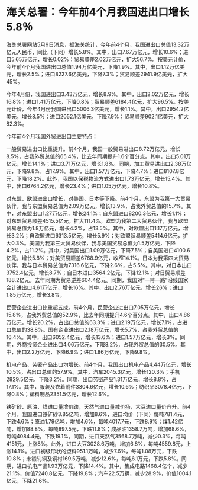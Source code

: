 # 海关总署：今年前4个月我国进出口增长5.8％

海关总署网站5月9日消息，据海关统计，今年前4个月，我国进出口总值13.32万亿元人民币，同比（下同）增长5.8%。其中，出口7.67万亿元，增长10.6%；进口5.65万亿元，增长0.02%；贸易顺差2.02万亿元，扩大56.7%。按美元计价，今年前4个月我国进出口总值1.94万亿美元，下降1.9%。其中，出口1.12万亿美元，增长2.5%；进口8227.6亿美元，下降7.3%；贸易顺差2941.9亿美元，扩大45%。

今年4月份，我国进出口3.43万亿元，增长8.9%。其中，出口2.02万亿元，增长16.8%；进口1.41万亿元，下降0.8%；贸易顺差6184.4亿元，扩大96.5%。按美元计价，今年4月份我国进出口5006.3亿美元，增长1.1%。其中，出口2954.2亿美元，增长8.5%；进口2052.1亿美元，下降7.9%；贸易顺差902.1亿美元，扩大82.3%。

今年前4个月我国外贸进出口主要特点：

一般贸易进出口比重提升。前4个月，我国一般贸易进出口8.72万亿元，增长8.5%，占我外贸总值的65.4%，比去年同期提升1.6个百分点。其中，出口5.01万亿元，增长14.1%；进口3.71万亿元，增长1.8%。同期，加工贸易进出口2.38万亿元，下降9.8%，占17.9%。其中，出口1.57万亿元，下降4.7%；进口8107.8亿元，下降18.2%。此外，我国以保税物流方式进出口1.73万亿元，增长15.4%。其中，出口6764.2亿元，增长23.4%；进口1.05万亿元，增长10.8%。

对东盟、欧盟进出口增长，对美国、日本等下降。前4个月，东盟为我第一大贸易伙伴，我与东盟贸易总值为2.09万亿元，增长13.9%，占我外贸总值的15.7%。其中，对东盟出口1.27万亿元，增长24.1%；自东盟进口8200.3亿元，增长1.1%；对东盟贸易顺差4515.5亿元，扩大111.4%。欧盟为我第二大贸易伙伴，我与欧盟贸易总值为1.8万亿元，增长4.2%，占13.5%。其中，对欧盟出口1.17万亿元，增长3.2%；自欧盟进口6313.5亿元，增长5.9%；对欧盟贸易顺差5414.6亿元，扩大0.3%。美国为我第三大贸易伙伴，我与美国贸易总值为1.5万亿元，下降4.2%，占11.2%。其中，对美国出口1.09万亿元，下降7.5%；自美国进口4100.6亿元，增长5.8%；对美贸易顺差6768.9亿元，收窄14.1%。日本为我第四大贸易伙伴，我与日本贸易总值为7316.6亿元，下降2.6%，占5.5%。其中，对日本出口3752.4亿元，增长8.7%；自日本进口3564.2亿元，下降12.1%；对日贸易顺差188.2亿元，去年同期为贸易逆差604.4亿元。同期，我国对“一带一路”沿线国家合计进出口4.61万亿元，增长16%。其中，出口2.76万亿元，增长26%；进口1.85万亿元，增长3.8%。

民营企业进出口比重超五成。前4个月，民营企业进出口7.05万亿元，增长15.8%，占我外贸总值的52.9%，比去年同期提升4.6个百分点。其中，出口4.86万亿元，增长20.2%，占出口总值的63.3%；进口2.19万亿元，增长7.1%，占进口总值的38.8%。国有企业进出口2.18万亿元，增长5.7%，占我外贸总值的16.4%。其中，出口6052.4亿元，增长13.6%；进口1.57万亿元，增长3%。同期，外商投资企业进出口4.06万亿元，下降8.2%，占我外贸总值的30.5%。其中，出口2.2万亿元，下降6.9%；进口1.86万亿元，下降9.8%。

机电产品、劳密产品出口均增长。前4个月，我国出口机电产品4.44万亿元，增长10.5%，占出口总值的57.9%。其中，汽车2045.3亿元，增长120.3%；手机2829.5亿元，下降3.2%。同期，出口劳密产品1.31万亿元，增长8.8%，占17.1%。其中，服装及衣着附件3304.6亿元，增长10.6%；纺织品3078.4亿元，下降0.8%；塑料制品2351.5亿元，增长12.6%。

铁矿砂、原油、煤进口量增价跌，天然气进口量减价扬，大豆进口量价齐升。前4个月，我国进口铁矿砂3.85亿吨，增加8.6%，进口均价（下同）每吨781.4元，下跌4.6%；原油1.79亿吨，增加4.6%，每吨4017.7元，下跌8.9%；煤1.42亿吨，增加88.8%，每吨897.5元，下跌11.8%；成品油1358.7万吨，增加68.6%，每吨4084.4元，下跌19.1%。同期，进口天然气3568.7万吨，减少0.3%，每吨4151元，上涨8%。此外，进口大豆3028.6万吨，增加6.8%，每吨4559.8元，上涨14.1%。进口初级形状的塑料951.1万吨，减少7.6%，每吨1.08万元，下跌10.8%；未锻轧铜及铜材169.5万吨，减少12.6%，每吨6.1万元，下跌5.8%。同期，进口机电产品1.93万亿元，下降14.4%。其中，集成电路1468.4亿个，减少21.1%，价值7240.8亿元，下降19.8%；汽车22.5万辆，减少28.9%，价值1004.1亿元，下降21.6%。

